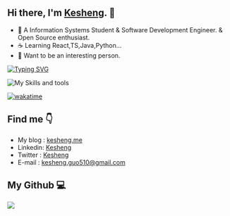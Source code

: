  ## Hi there, I'm [Kesheng](https://kesheng.me). 👋
  
  + 🚀 A Information Systems Student & Software Development Engineer. & Open Source enthusiast.
  + ☕ Learning React,TS,Java,Python…
  + 📡 Want to be an interesting person.

  [![Typing SVG](https://readme-typing-svg.herokuapp.com?font=DynaPuff&weight=500&duration=3500&pause=2000&color=2795FF&width=435&height=30&lines=A+developer+who+code+for+fun+%F0%9F%A7%91%E2%80%8D%F0%9F%92%BB)](https://magren.cc)

![My Skills and tools](https://skillicons.dev/icons?i=vscode,java,python,js,ts,html,css,nextjs,react,tailwind,vercel,postgresql,fastapi,postman,git,github,stackoverflow,md)

[![wakatime](https://wakatime.com/badge/user/4613633f-2e83-4c6c-ba7e-1d1be6f7757b.svg)](https://wakatime.com/@4613633f-2e83-4c6c-ba7e-1d1be6f7757b)

  ## Find me 👇
  + My blog : [kesheng.me](https://kesheng.me)
  + Linkedin: [Kesheng](https://www.linkedin.com/in/kesheng-guo/)
  + Twitter : [Kesheng](https://x.com/ksguo510)
  + E-mail : [kesheng.guo510@gmail.com](mailto:kesheng.guo510@gmail.com)

  ## My Github 💻
 <a href="https://github.com/ksguo">
   <img align="left" src="https://github-readme-stats.vercel.app/api?username=ksguo&show_icons=true" />
 </a>

